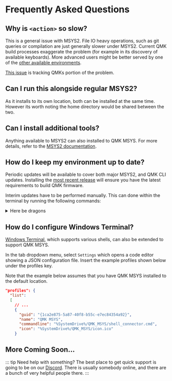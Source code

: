 # Frequently Asked Questions

## Why is `<action>` so slow?

This is a general issue with MSYS2. File IO heavy operations, such as git queries or compilation are just generally slower under MSYS2. Current QMK build processes exaggerate the problem (for example in its discovery of available keyboards). More advanced users might be better served by one of the [other available environments](https://docs.qmk.fm/#/newbs_getting_started?id=set-up-your-environment). 

[This issue](https://github.com/qmk/qmk_distro_msys/issues/23) is tracking QMKs portion of the problem.

## Can I run this alongside regular MSYS2?

As it installs to its own location, both can be installed at the same time. However its worth noting the home directory would be shared between the two.

## Can I install additional tools?

Anything available to MSYS2 can also installed to QMK MSYS. For more details, refer to the [MSYS2 documentation](https://www.msys2.org/docs/package-management/).

## How do I keep my environment up to date?

Periodic updates will be available to cover both major MSYS2, and QMK CLI updates. Installing the 
[most recent release](https://github.com/qmk/qmk_distro_msys/releases/latest) will ensure you have the latest requirements to build QMK firmware.

Interim updates have to be performed manually. This can done within the terminal by running the following commands:


<details>
  <summary>Here be dragons</summary>

```console
# Update the package database and core system packages with:
pacman -Syu  

# If needed, close QMK MSYS, run it again from Start menu. Update the rest with:
pacman -Su

# Optional - update QMK CLI if a "native" package was not released to MSYS
python3 -m pip install qmk --upgrade
```

</details>

## How do I configure Windows Terminal?

[Windows Terminal](https://www.microsoft.com/en-us/p/windows-terminal/9n0dx20hk701?activetab=pivot:overviewtab), which supports various shells, can also be extended to support QMK MSYS.

In the tab dropdown menu, select `Settings` which opens a code editor showing a JSON configuration file. Insert the example profiles shown below under the profiles key.

Note that the example below assumes that you have QMK MSYS installed to the default location.

```json
"profiles": {
  "list":
  [
    // ...
    {
      "guid": "{1ca2e875-5a87-40f8-b55c-e7ec84354a92}",
      "name": "QMK MSYS",
      "commandline": "%SystemDrive%/QMK_MSYS/shell_connector.cmd",
      "icon": "%SystemDrive%/QMK_MSYS/icon.ico"
    }
```

## More Coming Soon...

::: tip Need help with something?
The best place to get quick support is going to be on our [Discord](https://discord.gg/Uq7gcHh). There is usually somebody online, and there are a bunch of very helpful people there.
:::
